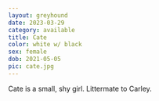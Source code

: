 ```yaml
---
layout: greyhound
date: 2023-03-29
category: available
title: Cate
color: white w/ black
sex: female
dob: 2021-05-05
pic: cate.jpg
---
```

Cate is a small, shy girl. Littermate to Carley.
